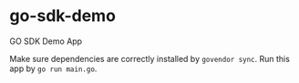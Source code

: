 # go-sdk-demo

GO SDK Demo App

Make sure dependencies are correctly installed by `govendor sync`.
Run this app by `go run main.go`.